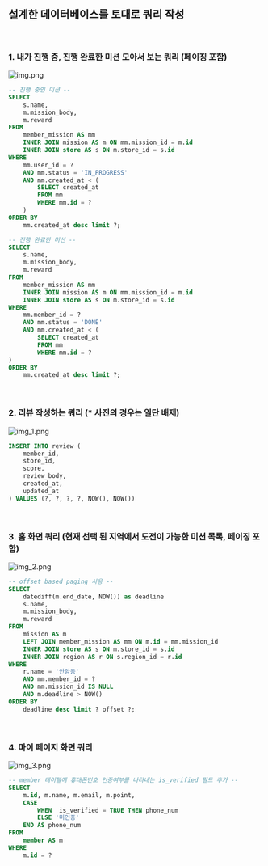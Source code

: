 ## 설계한 데이터베이스를 토대로 쿼리 작성

<br>

### 1. 내가 진행 중, 진행 완료한 미션 모아서 보는 쿼리 (페이징 포함)
![img.png](img.png)

```sql
-- 진행 중인 미션 --
SELECT 
    s.name,
    m.mission_body,
    m.reward
FROM
    member_mission AS mm
    INNER JOIN mission AS m ON mm.mission_id = m.id
    INNER JOIN store AS s ON m.store_id = s.id
WHERE
    mm.user_id = ?
    AND mm.status = 'IN_PROGRESS'
    AND mm.created_at < (
        SELECT created_at
        FROM mm
        WHERE mm.id = ?
    )
ORDER BY
    mm.created_at desc limit ?;

-- 진행 완료한 미션 --
SELECT
    s.name,
    m.mission_body,
    m.reward
FROM
    member_mission AS mm
    INNER JOIN mission AS m ON mm.mission_id = m.id
    INNER JOIN store AS s ON m.store_id = s.id
WHERE
    mm.member_id = ?
    AND mm.status = 'DONE'
    AND mm.created_at < (
        SELECT created_at
        FROM mm
        WHERE mm.id = ?
)
ORDER BY
    mm.created_at desc limit ?;
```

<br>

### 2. 리뷰 작성하는 쿼리 (* 사진의 경우는 일단 배제)
![img_1.png](img_1.png)

```sql
INSERT INTO review (
    member_id,
    store_id,
    score,
    review_body,
    created_at,
    updated_at
) VALUES (?, ?, ?, ?, NOW(), NOW())
```

<br>

### 3. 홈 화면 쿼리 (현재 선택 된 지역에서 도전이 가능한 미션 목록, 페이징 포함)
![img_2.png](img_2.png)

```sql
-- offset based paging 사용 --
SELECT
    datediff(m.end_date, NOW()) as deadline
    s.name,
    m.mission_body,
    m.reward
FROM
    mission AS m
    LEFT JOIN member_mission AS mm ON m.id = mm.mission_id
    INNER JOIN store AS s ON m.store_id = s.id
    INNER JOIN region AS r ON s.region_id = r.id
WHERE
    r.name = '안암동'
    AND mm.member_id = ?
    AND mm.mission_id IS NULL
    AND m.deadline > NOW()
ORDER BY
    deadline desc limit ? offset ?;
```

<br>

### 4. 마이 페이지 화면 쿼리
![img_3.png](img_3.png)

```sql
-- member 테이블에 휴대폰번호 인증여부를 나타내는 is_verified 필드 추가 --
SELECT 
    m.id, m.name, m.email, m.point,
    CASE
        WHEN  is_verified = TRUE THEN phone_num
        ELSE '미인증'
    END AS phone_num
FROM
    member AS m
WHERE
    m.id = ?
```